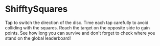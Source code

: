 # ShifftySquares
Tap to switch the direction of the disc. Time each tap carefully to avoid colliding with the squares. Reach the target on the opposite side to gain points.  See how long you can survive and don't forget to check where you stand on the global leaderboard!
